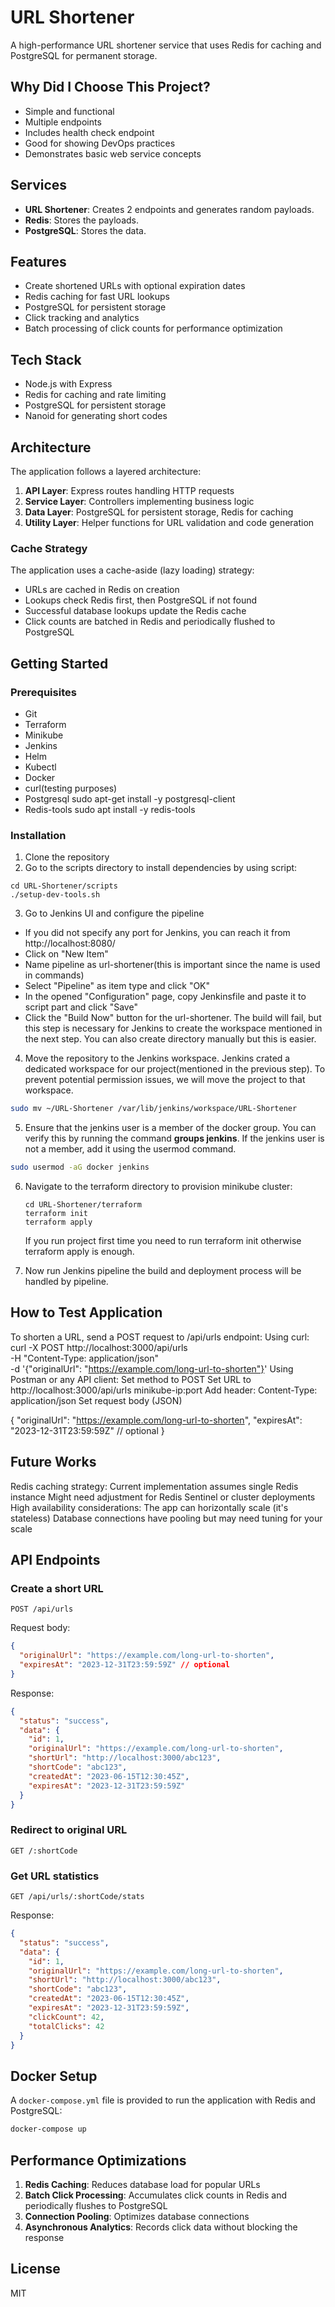 # URL Shortener

A high-performance URL shortener service that uses Redis for caching and PostgreSQL for permanent storage.

## Why Did I Choose This Project?

- Simple and functional
- Multiple endpoints
- Includes health check endpoint
- Good for showing DevOps practices
- Demonstrates basic web service concepts

## Services
- **URL Shortener**: Creates 2 endpoints and generates random payloads.
- **Redis**: Stores the payloads.
- **PostgreSQL**: Stores the data.

## Features

- Create shortened URLs with optional expiration dates
- Redis caching for fast URL lookups
- PostgreSQL for persistent storage
- Click tracking and analytics
- Batch processing of click counts for performance optimization

## Tech Stack

- Node.js with Express
- Redis for caching and rate limiting
- PostgreSQL for persistent storage
- Nanoid for generating short codes

## Architecture

The application follows a layered architecture:

1. **API Layer**: Express routes handling HTTP requests
2. **Service Layer**: Controllers implementing business logic
3. **Data Layer**: PostgreSQL for persistent storage, Redis for caching
4. **Utility Layer**: Helper functions for URL validation and code generation

### Cache Strategy

The application uses a cache-aside (lazy loading) strategy:
- URLs are cached in Redis on creation
- Lookups check Redis first, then PostgreSQL if not found
- Successful database lookups update the Redis cache
- Click counts are batched in Redis and periodically flushed to PostgreSQL

## Getting Started

### Prerequisites

- Git 
- Terraform 
- Minikube
- Jenkins
- Helm
- Kubectl
- Docker
- curl(testing purposes)
- Postgresql sudo apt-get install -y postgresql-client
- Redis-tools sudo apt install -y redis-tools

### Installation

  1. Clone the repository
  2. Go to the scripts directory to install dependencies by using script:
   ```
   cd URL-Shortener/scripts
   ./setup-dev-tools.sh
   ```

  3. Go to Jenkins UI and configure the pipeline
  - If you did not specify any port for Jenkins, you can reach it from http://localhost:8080/
  - Click on "New Item" 
  - Name pipeline as url-shortener(this is important since the name is used in commands)
  - Select "Pipeline" as item type and click "OK"
  - In the opened "Configuration" page, copy Jenkinsfile and paste it to script part and click "Save"
  - Click the "Build Now" button for the url-shortener. The build will fail, but this step is necessary for Jenkins to create the workspace mentioned in the next step. You can also create directory manually but this is easier.

4. Move the repository to the Jenkins workspace. Jenkins crated a dedicated workspace for our project(mentioned in the previous step). To prevent potential permission issues, we will move the project to that workspace.
```bash
sudo mv ~/URL-Shortener /var/lib/jenkins/workspace/URL-Shortener
```
5. Ensure that the jenkins user is a member of the docker group. You can verify this by running the command **groups jenkins**. If the jenkins user is not a member, add it using the usermod command.
```bash
sudo usermod -aG docker jenkins
```

6. Navigate to the terraform directory to provision minikube cluster:
   ```
   cd URL-Shortener/terraform
   terraform init
   terraform apply
   ```
   If you run project first time you need to run terraform init otherwise terraform apply is enough.

7. Now run Jenkins pipeline the build and deployment process will be handled by pipeline.

## How to Test Application
To shorten a URL, send a POST request to /api/urls endpoint:
Using curl:
curl -X POST http://localhost:3000/api/urls \
  -H "Content-Type: application/json" \
  -d '{"originalUrl": "https://example.com/long-url-to-shorten"}'
Using Postman or any API client:
Set method to POST
Set URL to http://localhost:3000/api/urls minikube-ip:port
Add header: Content-Type: application/json
Set request body (JSON)

{
  "originalUrl": "https://example.com/long-url-to-shorten",
  "expiresAt": "2023-12-31T23:59:59Z" // optional
}

## Future Works
Redis caching strategy:
Current implementation assumes single Redis instance
Might need adjustment for Redis Sentinel or cluster deployments
High availability considerations:
The app can horizontally scale (it's stateless)
Database connections have pooling but may need tuning for your scale

## API Endpoints

### Create a short URL
```
POST /api/urls
```
Request body:
```json
{
  "originalUrl": "https://example.com/long-url-to-shorten",
  "expiresAt": "2023-12-31T23:59:59Z" // optional
}
```

Response:
```json
{
  "status": "success",
  "data": {
    "id": 1,
    "originalUrl": "https://example.com/long-url-to-shorten",
    "shortUrl": "http://localhost:3000/abc123",
    "shortCode": "abc123",
    "createdAt": "2023-06-15T12:30:45Z",
    "expiresAt": "2023-12-31T23:59:59Z"
  }
}
```

### Redirect to original URL
```
GET /:shortCode
```

### Get URL statistics
```
GET /api/urls/:shortCode/stats
```

Response:
```json
{
  "status": "success",
  "data": {
    "id": 1,
    "originalUrl": "https://example.com/long-url-to-shorten",
    "shortUrl": "http://localhost:3000/abc123",
    "shortCode": "abc123",
    "createdAt": "2023-06-15T12:30:45Z",
    "expiresAt": "2023-12-31T23:59:59Z",
    "clickCount": 42,
    "totalClicks": 42
  }
}
```

## Docker Setup

A `docker-compose.yml` file is provided to run the application with Redis and PostgreSQL:

```bash
docker-compose up
```

## Performance Optimizations

1. **Redis Caching**: Reduces database load for popular URLs
2. **Batch Click Processing**: Accumulates click counts in Redis and periodically flushes to PostgreSQL
3. **Connection Pooling**: Optimizes database connections
4. **Asynchronous Analytics**: Records click data without blocking the response

## License

MIT 